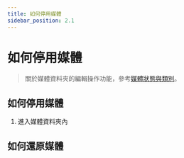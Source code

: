 ```yaml
---
title: 如何停用媒體
sidebar_position: 2.1
---
```


# 如何停用媒體

> 關於媒體資料夾的編輯操作功能，參考[媒體狀態與類別](./media-status.md#類別說明)。

## 如何停用媒體

1. 進入媒體資料夾內

## 如何還原媒體
